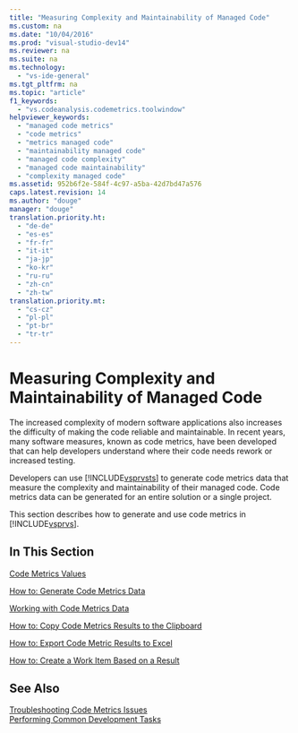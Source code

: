 ```yaml
---
title: "Measuring Complexity and Maintainability of Managed Code"
ms.custom: na
ms.date: "10/04/2016"
ms.prod: "visual-studio-dev14"
ms.reviewer: na
ms.suite: na
ms.technology: 
  - "vs-ide-general"
ms.tgt_pltfrm: na
ms.topic: "article"
f1_keywords: 
  - "vs.codeanalysis.codemetrics.toolwindow"
helpviewer_keywords: 
  - "managed code metrics"
  - "code metrics"
  - "metrics managed code"
  - "maintainability managed code"
  - "managed code complexity"
  - "managed code maintainability"
  - "complexity managed code"
ms.assetid: 952b6f2e-584f-4c97-a5ba-42d7bd47a576
caps.latest.revision: 14
ms.author: "douge"
manager: "douge"
translation.priority.ht: 
  - "de-de"
  - "es-es"
  - "fr-fr"
  - "it-it"
  - "ja-jp"
  - "ko-kr"
  - "ru-ru"
  - "zh-cn"
  - "zh-tw"
translation.priority.mt: 
  - "cs-cz"
  - "pl-pl"
  - "pt-br"
  - "tr-tr"
---
```

# Measuring Complexity and Maintainability of Managed Code
The increased complexity of modern software applications also increases the difficulty of making the code reliable and maintainable. In recent years, many software measures, known as code metrics, have been developed that can help developers understand where their code needs rework or increased testing.  
  
 Developers can use [!INCLUDE[vsprvsts](../dv_TeamTestALM/includes/vsprvsts_md.md)] to generate code metrics data that measure the complexity and maintainability of their managed code. Code metrics data can be generated for an entire solution or a single project.  
  
 This section describes how to generate and use code metrics in [!INCLUDE[vsprvs](../dv_TeamTestALM/includes/vsprvs_md.md)].  
  
## In This Section  
 [Code Metrics Values](../VS_IDE/code-metrics-values.md)  
  
 [How to: Generate Code Metrics Data](../VS_IDE/how-to--generate-code-metrics-data.md)  
  
 [Working with Code Metrics Data](../VS_IDE/working-with-code-metrics-data.md)  
  
 [How to: Copy Code Metrics Results to the Clipboard](assetId:///bce8fa29-e39c-4855-aab9-8346257657c5)  
  
 [How to: Export Code Metric Results to Excel](assetId:///affc08f3-24e5-446d-9076-bf517663e582)  
  
 [How to: Create a Work Item Based on a Result](assetId:///9016393b-b5a3-4d6b-ab6d-f80bafafc0da)  
  
## See Also  
 [Troubleshooting Code Metrics Issues](../VS_IDE/troubleshooting-code-metrics-issues.md)   
 [Performing Common Development Tasks](assetId:///4cd9702a-1e21-4f2d-8e86-e1be4bc74f0b)